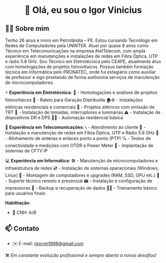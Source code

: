 <h1 align="center">👋 Olá, eu sou o Igor Vinicius</h1>


## 👨‍💼 Sobre mim

Tenho 26 anos e moro em Petrolândia – PE. Estou cursando Tecnólogo em Redes de Computadores pela UNINTER. Atuei por quase 8 anos como Técnico em Telecomunicações na empresa AtelTelecom, com ampla experiência em manutenções e instalações de redes em Fibra Óptica, UTP e rádio 5.8 GHz. Sou Técnico em Eletrotécnica pelo CEAPE, atualmente atuo com homologações de projetos fotovoltaicos. Possuo também formação técnica em Informática pelo PRONATEC, onde fui estagiário como auxiliar de professor e sigo prestando de forma autônoma serviços de manutenção de microcomputadores.

⚡ **Experiência em Eletrotécnica**:
📄 - Homologações e análises de projetos fotovoltaicos
🔁 - Rateio para Geração Distribuída
🏠⚙️ - Instalações elétricas residenciais e comerciais
📐 - Projetos elétricos com emissão de TRT
🔌 - Instalação de tomadas, interruptores e luminárias
⚠️ - Instalação de dispositivos DR e DPS
🏡💡 - Automação residencial básica

📡 **Experiência em Telecomunicações**:
📞 - Atendimento ao cliente
🧵 - Instalação e manutenção de redes em Fibra Óptica, UTP e Rádio 5.8 GHz
🎯 - Alinhamento de antenas e enlaces ponto a ponto (PTP)
🔍 - Testes de conectividade e medições com OTDR e Power Meter
🎥 - Implantação de sistemas de CFTV IP

💻 **Experiência em Informática**:
🛠️ - Manutenção de microcomputadores e infraestrutura de redes
💿 - Instalação de sistemas operacionais (Windows, Linux)
🧩 - Montagem de computadores e upgrades (RAM, SSD, GPU etc.)
🔧 - Suporte técnico remoto e presencial
🖨️ - Instalação e configuração de impressoras
💾 - Backup e recuperação de dados
👨‍🏫 - Treinamento básico para usuários finais

**Habilitação**:
- 🚗 CNH: A/B
  
## 📫 Contato

- ✉️ E-mail: igorvm1998@gmail.com


🛠️ *Em constante evolução profissional e sempre aberto a novos desafios!*
